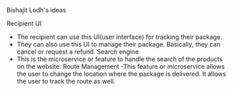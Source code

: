 Bishajit Lodh's ideas

Recipient UI
- The recipient can use this UI(user interface) for tracking their package.
- They can also use this UI to manage their package. Basically, they can cancel or request a refund.
Search engine
- This is the microservice or feature to handle the search of the products on the website.
Route Management
-This feature or microservice allows the user to change the location where the package is delivered. It allows the user to track the route as well.
 
